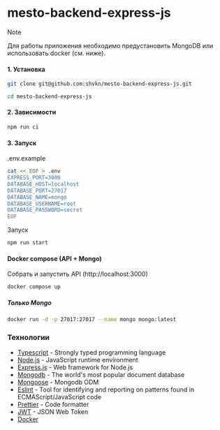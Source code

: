 # mesto-backend-express-js
> [!NOTE] 
> Для работы приложения необходимо предустановить MongoDB или использовать docker (см. ниже).

#### 1. Установка

```bash
git clone git@github.com:shvkn/mesto-backend-express-js.git

cd mesto-backend-express-js
```

#### 2. Зависимости

```bash
npm run ci
```

#### 3. Запуск

.env.example

```bash
cat << EOF > .env
EXPRESS_PORT=3000
DATABASE_HOST=localhost
DATABASE_PORT=27017
DATABASE_NAME=mongo
DATABASE_USERNAME=root
DATABASE_PASSWORD=secret
EOF
```
Запуск
```bash
npm run start
```
#### Docker compose (API + Mongo)
Собрать и запустить API (http://localhost:3000)
```bash
docker compose up
```

##### Только Mongo
```bash
docker run -d -p 27017:27017 --name mongo mongo:latest
```
### Технологии
- [Typescript](https://expressjs.com) - Strongly typed programming language
- [Node.js](https://nodejs.org/en) - JavaScript runtime environment
- [Express.js](https://expressjs.com) - Web framework for Node.js
- [Mongodb](https://www.mongodb.com/) - The world's most popular document database
- [Mongoose](https://expressjs.com) - Mongodb ODM
- [Eslint](https://eslint.org) -  Tool for identifying and reporting on patterns found in ECMAScript/JavaScript code
- [Prettier](https://prettier.io) - Code formatter
- [JWT](https://jwt.io) - 
JSON Web Token
- [Docker](https://www.docker.com/)
